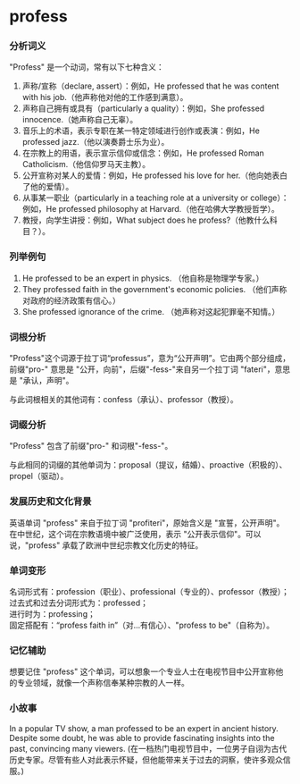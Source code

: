 # profess

### 分析词义

  

"Profess" 是一个动词，常有以下七种含义：

  

1.  声称/宣称（declare, assert）：例如，He professed that he was content with his job.（他声称他对他的工作感到满意）。
2.  声称自己拥有或具有（particularly a quality）：例如，She professed innocence.（她声称自己无辜）。
3.  音乐上的术语，表示专职在某一特定领域进行创作或表演：例如，He professed jazz.（他以演奏爵士乐为业）。
4.  在宗教上的用语，表示宣示信仰或信念：例如，He professed Roman Catholicism.（他信仰罗马天主教）。
5.  公开宣称对某人的爱情：例如，He professed his love for her.（他向她表白了他的爱情）。
6.  从事某一职业（particularly in a teaching role at a university or college）：例如，He professed philosophy at Harvard.（他在哈佛大学教授哲学）。
7.  教授，向学生讲授：例如，What subject does he profess?（他教什么科目？）。

  

### 列举例句

  

1.  He professed to be an expert in physics. （他自称是物理学专家。）
2.  They professed faith in the government's economic policies. （他们声称对政府的经济政策有信心。）
3.  She professed ignorance of the crime. （她声称对这起犯罪毫不知情。）

  

### 词根分析

  

"Profess"这个词源于拉丁词“professus”，意为“公开声明”。它由两个部分组成，前缀"pro-" 意思是 "公开，向前"，后缀"-fess-"来自另一个拉丁词 "fateri"，意思是 "承认，声明"。

  

与此词根相关的其他词有：confess（承认）、professor（教授）。

  

### 词缀分析

  

"Profess" 包含了前缀"pro-" 和词根"-fess-"。

  

与此相同的词缀的其他单词为：proposal（提议，结婚）、proactive（积极的）、propel（驱动）。

  

### 发展历史和文化背景

  

英语单词 "profess" 来自于拉丁词 "profiteri"，原始含义是 "宣誓，公开声明"。在中世纪，这个词在宗教语境中被广泛使用，表示 "公开表示信仰"。可以说，"profess" 承载了欧洲中世纪宗教文化历史的特征。

  

### 单词变形

  

名词形式有：profession（职业）、professional（专业的）、professor（教授）；  
过去式和过去分词形式为：professed；  
进行时为：professing；  
固定搭配有：“profess faith in”（对...有信心）、"profess to be"（自称为）。

  

### 记忆辅助

  

想要记住 "profess" 这个单词，可以想象一个专业人士在电视节目中公开宣称他的专业领域，就像一个声称信奉某种宗教的人一样。

  

### 小故事

  

In a popular TV show, a man professed to be an expert in ancient history. Despite some doubt, he was able to provide fascinating insights into the past, convincing many viewers. (在一档热门电视节目中，一位男子自诩为古代历史专家。尽管有些人对此表示怀疑，但他能带来关于过去的洞察，使许多观众信服。)
